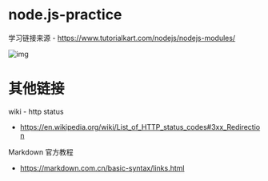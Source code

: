 # node.js-practice

学习链接来源 - https://www.tutorialkart.com/nodejs/nodejs-modules/

![img](https://ibb.co/b5yhnX9)

# 其他链接

wiki - http status

- <https://en.wikipedia.org/wiki/List_of_HTTP_status_codes#3xx_Redirection>

Markdown 官方教程

- <https://markdown.com.cn/basic-syntax/links.html>
